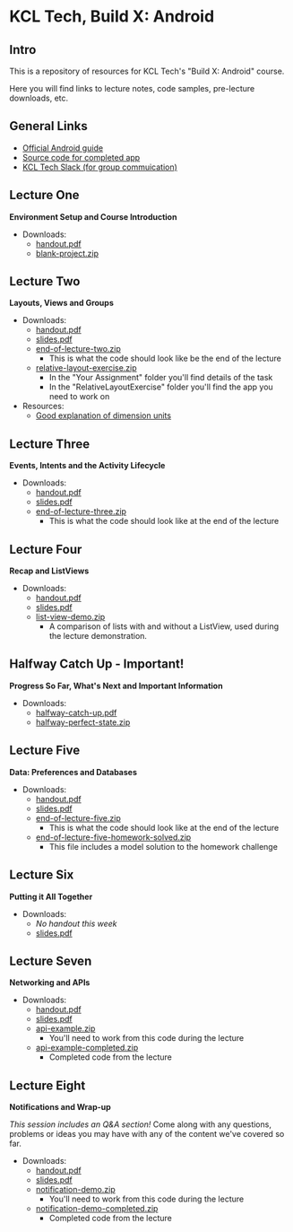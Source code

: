 # KCL Tech, Build X: Android

## Intro

This is a repository of resources for KCL Tech's "Build X: Android" course.

Here you will find links to lecture notes, code samples, pre-lecture downloads, etc.

## General Links

- [Official Android guide](https://developer.android.com/guide)
- [Source code for completed app](https://github.com/markormesher/kcl-tech-android-courseApp)
- [KCL Tech Slack (for group commuication)](https://kcltechhq.slack.com)

## Lecture One

**Environment Setup and Course Introduction**

- Downloads:
  - [handout.pdf](https://github.com/markormesher/kcl-tech-android-course/raw/master/Lectures/Lecture%20One/handout.pdf)
  - [blank-project.zip](https://github.com/markormesher/kcl-tech-android-course/raw/master/Lectures/Lecture%20One/blank-project.zip)

## Lecture Two

**Layouts, Views and Groups**

- Downloads:
  - [handout.pdf](https://github.com/markormesher/kcl-tech-android-course/raw/master/Lectures/Lecture%20Two/handout.pdf)
  - [slides.pdf](https://github.com/markormesher/kcl-tech-android-course/raw/master/Lectures/Lecture%20Two/slides.pdf)
  - [end-of-lecture-two.zip](https://github.com/markormesher/kcl-tech-android-course/raw/master/Lectures/Lecture%20Two/end-of-lecture-two.zip)
    - This is what the code should look like be the end of the lecture
  - [relative-layout-exercise.zip](https://github.com/markormesher/kcl-tech-android-course/raw/master/Lectures/Lecture%20Two/relative-layout-exercise.zip)
    - In the "Your Assignment" folder you'll find details of the task
    - In the "RelativeLayoutExercise" folder you'll find the app you need to work on
- Resources:
  - [Good explanation of dimension units](http://stackoverflow.com/questions/2025282/difference-between-px-dp-dip-and-sp-in-android)

## Lecture Three

**Events, Intents and the Activity Lifecycle**

- Downloads:
  - [handout.pdf](https://github.com/markormesher/kcl-tech-android-course/raw/master/Lectures/Lecture%20Three/handout.pdf)
  - [slides.pdf](https://github.com/markormesher/kcl-tech-android-course/raw/master/Lectures/Lecture%20Three/slides.pdf)
  - [end-of-lecture-three.zip](https://github.com/markormesher/kcl-tech-android-course/raw/master/Lectures/Lecture%20Three/end-of-lecture-three.zip)
    - This is what the code should look like at the end of the lecture

## Lecture Four

**Recap and ListViews**

- Downloads:
  - [handout.pdf](https://github.com/markormesher/kcl-tech-android-course/raw/master/Lectures/Lecture%20Four/handout.pdf)
  - [slides.pdf](https://github.com/markormesher/kcl-tech-android-course/raw/master/Lectures/Lecture%20Four/slides.pdf)
  - [list-view-demo.zip](https://github.com/markormesher/kcl-tech-android-course/raw/master/Lectures/Lecture%20Four/list-view-demo.zip)
    - A comparison of lists with and without a ListView, used during the lecture demonstration.

## Halfway Catch Up - Important!

**Progress So Far, What's Next and Important Information**

- Downloads:
  - [halfway-catch-up.pdf](https://github.com/markormesher/kcl-tech-android-course/raw/master/Lectures/Halfway%20Catch%20Up/halfway-catch-up.pdf)
  - [halfway-perfect-state.zip](https://github.com/markormesher/kcl-tech-android-course/raw/master/Lectures/Halfway%20Catch%20Up/halfway-perfect-state.zip)

## Lecture Five

**Data: Preferences and Databases**

- Downloads:
  - [handout.pdf](https://github.com/markormesher/kcl-tech-android-course/raw/master/Lectures/Lecture%20Five/handout.pdf)
  - [slides.pdf](https://github.com/markormesher/kcl-tech-android-course/raw/master/Lectures/Lecture%20Five/slides.pdf)
  - [end-of-lecture-five.zip](https://github.com/markormesher/kcl-tech-android-course/raw/master/Lectures/Lecture%20Five/end-of-lecture-five.zip)
    - This is what the code should look like at the end of the lecture
  - [end-of-lecture-five-homework-solved.zip](https://github.com/markormesher/kcl-tech-android-course/raw/master/Lectures/Lecture%20Five/end-of-lecture-five-homework-solved.zip)
    - This file includes a model solution to the homework challenge

## Lecture Six

**Putting it All Together**

- Downloads:
  - *No handout this week*
  - [slides.pdf](https://github.com/markormesher/kcl-tech-android-course/raw/master/Lectures/Lecture%20Six/slides.pdf)

## Lecture Seven

**Networking and APIs**

- Downloads:
  - [handout.pdf](https://github.com/markormesher/kcl-tech-android-course/raw/master/Lectures/Lecture%20Seven/handout.pdf)
  - [slides.pdf](https://github.com/markormesher/kcl-tech-android-course/raw/master/Lectures/Lecture%20Seven/slides.pdf)
  - [api-example.zip](https://github.com/markormesher/kcl-tech-android-course/raw/master/Lectures/Lecture%20Seven/api-example.zip)
    - You'll need to work from this code during the lecture
  - [api-example-completed.zip](https://github.com/markormesher/kcl-tech-android-course/raw/master/Lectures/Lecture%20Seven/api-example-completed.zip)
    - Completed code from the lecture

## Lecture Eight

**Notifications and Wrap-up**

*This session includes an Q&A section!* Come along with any questions, problems or ideas you may have with any of the content we've covered so far.

- Downloads:
  - [handout.pdf](https://github.com/markormesher/kcl-tech-android-course/raw/master/Lectures/Lecture%20Eight/handout.pdf)
  - [slides.pdf](https://github.com/markormesher/kcl-tech-android-course/raw/master/Lectures/Lecture%20Eight/slides.pdf)
  - [notification-demo.zip](https://github.com/markormesher/kcl-tech-android-course/raw/master/Lectures/Lecture%20Eight/notification-demo.zip)
    - You'll need to work from this code during the lecture
  - [notification-demo-completed.zip](https://github.com/markormesher/kcl-tech-android-course/raw/master/Lectures/Lecture%20Eight/notification-demo-completed.zip)
    - Completed code from the lecture

